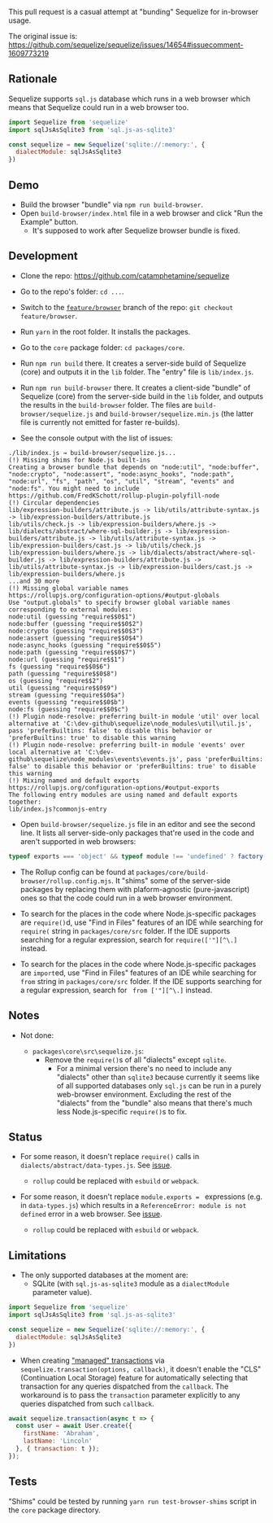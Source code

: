 This pull request is a casual attempt at "bunding" Sequelize for in-browser usage.

The original issue is:
https://github.com/sequelize/sequelize/issues/14654#issuecomment-1609773219

## Rationale

Sequelize supports `sql.js` database which runs in a web browser which means that Sequelize could run in a web browser too.

```js
import Sequelize from 'sequelize'
import sqlJsAsSqlite3 from 'sql.js-as-sqlite3'

const sequelize = new Sequelize('sqlite://:memory:', {
  dialectModule: sqlJsAsSqlite3
})
````

## Demo

* Build the browser "bundle" via `npm run build-browser`.
* Open `build-browser/index.html` file in a web browser and click "Run the Example" button.
  * It's supposed to work after Sequelize browser bundle is fixed.

## Development

* Clone the repo: https://github.com/catamphetamine/sequelize

* Go to the repo's folder: `cd ...`.

* Switch to the [`feature/browser`](https://github.com/catamphetamine/sequelize/tree/feature/browser) branch of the repo: `git checkout feature/browser`.

* Run `yarn` in the root folder. It installs the packages.

* Go to the `core` package folder: `cd packages/core`.

* Run `npm run build` there. It creates a server-side build of Sequelize (core) and outputs it in the `lib` folder. The "entry" file is `lib/index.js`.

* Run `npm run build-browser` there. It creates a client-side "bundle" of Sequelize (core) from the server-side build in the `lib` folder, and outputs the results in the `build-browser` folder. The files are `build-browser/sequelize.js` and `build-browser/sequelize.min.js` (the latter file is currently not emitted for faster re-builds).

* See the console output with the list of issues:

```
./lib/index.js → build-browser/sequelize.js...
(!) Missing shims for Node.js built-ins
Creating a browser bundle that depends on "node:util", "node:buffer", "node:crypto", "node:assert", "node:async_hooks", "node:path", "node:url", "fs", "path", "os", "util", "stream", "events" and "node:fs". You might need to include https://github.com/FredKSchott/rollup-plugin-polyfill-node
(!) Circular dependencies
lib/expression-builders/attribute.js -> lib/utils/attribute-syntax.js -> lib/expression-builders/attribute.js
lib/utils/check.js -> lib/expression-builders/where.js -> lib/dialects/abstract/where-sql-builder.js -> lib/expression-builders/attribute.js -> lib/utils/attribute-syntax.js -> lib/expression-builders/cast.js -> lib/utils/check.js
lib/expression-builders/where.js -> lib/dialects/abstract/where-sql-builder.js -> lib/expression-builders/attribute.js -> lib/utils/attribute-syntax.js -> lib/expression-builders/cast.js -> lib/expression-builders/where.js
...and 30 more
(!) Missing global variable names
https://rollupjs.org/configuration-options/#output-globals
Use "output.globals" to specify browser global variable names corresponding to external modules:
node:util (guessing "require$$0$1")
node:buffer (guessing "require$$0$2")
node:crypto (guessing "require$$0$3")
node:assert (guessing "require$$0$4")
node:async_hooks (guessing "require$$0$5")
node:path (guessing "require$$0$7")
node:url (guessing "require$$1")
fs (guessing "require$$0$6")
path (guessing "require$$0$8")
os (guessing "require$$2")
util (guessing "require$$0$9")
stream (guessing "require$$0$a")
events (guessing "require$$0$b")
node:fs (guessing "require$$0$c")
(!) Plugin node-resolve: preferring built-in module 'util' over local alternative at 'C:\dev-github\sequelize\node_modules\util\util.js', pass 'preferBuiltins: false' to disable this behavior or 'preferBuiltins: true' to disable this warning
(!) Plugin node-resolve: preferring built-in module 'events' over local alternative at 'C:\dev-github\sequelize\node_modules\events\events.js', pass 'preferBuiltins: false' to disable this behavior or 'preferBuiltins: true' to disable this warning
(!) Mixing named and default exports
https://rollupjs.org/configuration-options/#output-exports
The following entry modules are using named and default exports together:
lib/index.js?commonjs-entry
```

* Open `build-browser/sequelize.js` file in an editor and see the second line. It lists all server-side-only packages that're used in the code and aren't supported in web browsers:

```js
typeof exports === 'object' && typeof module !== 'undefined' ? factory(exports, require('node:util'), require('node:buffer'), require('node:crypto'), require('node:assert'), require('node:async_hooks'), require('node:path'), require('node:url'), require('fs'), require('path'), require('os'), require('util'), require('stream'), require('events'), require('node:fs')) :
```

* The Rollup config can be found at `packages/core/build-browser/rollup.config.mjs`. It "shims" some of the server-side packages by replacing them with plaform-agnostic (pure-javascript) ones so that the code could run in a web browser environment.

* To search for the places in the code where Node.js-specific packages are `require()`d, use "Find in Files" features of an IDE while searching for `require(` string in `packages/core/src` folder. If the IDE supports searching for a regular expression, search for `require(['"][^\.]` instead.

* To search for the places in the code where Node.js-specific packages are `import`ed, use "Find in Files" features of an IDE while searching for ` from ` string in `packages/core/src` folder. If the IDE supports searching for a regular expression, search for ` from ['"][^\.]` instead.

## Notes

* Not done:

  * `packages\core\src\sequelize.js`:
    * Remove the `require()`s of all "dialects" except `sqlite`.
      * For a minimal version there's no need to include any "dialects" other than `sqlite3` because currently it seems like of all supported databases only `sql.js` can be run in a purely web-browser environment. Excluding the rest of the "dialects" from the "bundle" also means that there's much less Node.js-specific `require()`s to fix.

## Status

* For some reason, it doesn't replace `require()` calls in `dialects/abstract/data-types.js`. See [issue](https://github.com/rollup/rollup/issues/5048).
  * `rollup` could be replaced with `esbuild` or `webpack`.

* For some reason, it doesn't replace `module.exports = ` expressions (e.g. in `data-types.js`) which results in a `ReferenceError: module is not defined` error in a web browser. See [issue](https://github.com/rollup/rollup/issues/5048).
  * `rollup` could be replaced with `esbuild` or `webpack`.

## Limitations

* The only supported databases at the moment are:
  * SQLite (with `sql.js-as-sqlite3` module as a `dialectModule` parameter value).

```js
import Sequelize from 'sequelize'
import sqlJsAsSqlite3 from 'sql.js-as-sqlite3'

const sequelize = new Sequelize('sqlite://:memory:', {
  dialectModule: sqlJsAsSqlite3
})
```

* When creating ["managed" transactions](https://sequelize.org/docs/v6/other-topics/transactions/) via `sequelize.transaction(options, callback)`, it doesn't enable the "CLS" (Continuation Local Storage) feature for automatically selecting that transaction for any queries dispatched from the `callback`. The workaround is to pass the `transaction` parameter explicitly to any queries dispatched from such `callback`.

```js
await sequelize.transaction(async t => {
  const user = await User.create({
    firstName: 'Abraham',
    lastName: 'Lincoln'
  }, { transaction: t });
});
```

## Tests

"Shims" could be tested by running `yarn run test-browser-shims` script in the `core` package directory.